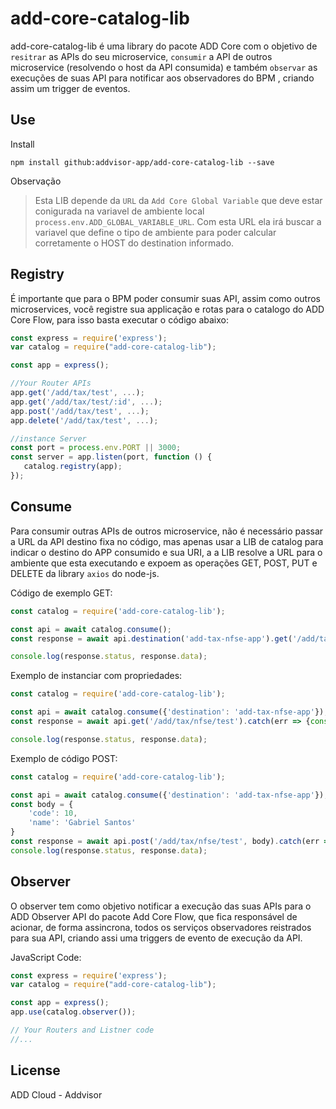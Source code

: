 # add-core-catalog-lib

add-core-catalog-lib é uma library do pacote ADD Core com o objetivo de `resitrar` as APIs do seu microservice, `consumir` a API de outros microservice (resolvendo o host da API consumida) e também `observar` as execuções de suas API para notificar aos observadores do BPM , criando assim um trigger de eventos.

## Use

Install

`npm install github:addvisor-app/add-core-catalog-lib --save`

Observação
> Esta LIB depende da `URL` da `Add Core Global Variable` que deve estar conigurada na variavel de ambiente local `process.env.ADD_GLOBAL_VARIABLE_URL`. Com esta URL ela irá buscar a variavel que define o tipo de ambiente para poder calcular corretamente o HOST do destination informado.

## Registry

É importante que para o BPM poder consumir suas API, assim como outros microservices, você registre sua applicação e rotas para o catalogo do ADD Core Flow, para isso basta executar o código abaixo:

```javascript
const express = require('express');
var catalog = require("add-core-catalog-lib");

const app = express();

//Your Router APIs
app.get('/add/tax/test', ...);
app.get('/add/tax/test/:id', ...);
app.post('/add/tax/test', ...);
app.delete('/add/tax/test', ...);

//instance Server
const port = process.env.PORT || 3000;
const server = app.listen(port, function () {
   catalog.registry(app);
});

```

## Consume

Para consumir outras APIs de outros microservice, não é necessário passar a URL da API destino fixa no código, mas apenas usar a LIB de catalog para indicar o destino do APP consumido e sua URI, a a LIB resolve a URL para o ambiente que esta executando e expoem as operações GET, POST, PUT e DELETE da library `axios` do node-js.

Código de exemplo GET:

```javascript
const catalog = require('add-core-catalog-lib');

const api = await catalog.consume();
const response = await api.destination('add-tax-nfse-app').get('/add/tax/nfse/test');

console.log(response.status, response.data);
```

Exemplo de instanciar com propriedades:

```javascript
const catalog = require('add-core-catalog-lib');

const api = await catalog.consume({'destination': 'add-tax-nfse-app'});
const response = await api.get('/add/tax/nfse/test').catch(err => {console.log(err)})

console.log(response.status, response.data);
```

Exemplo de código POST:

```javascript
const catalog = require('add-core-catalog-lib');

const api = await catalog.consume({'destination': 'add-tax-nfse-app'});
const body = {
    'code': 10,
    'name': 'Gabriel Santos'
}
const response = await api.post('/add/tax/nfse/test', body).catch(err => {console.log(err)})
console.log(response.status, response.data);
```

## Observer

O observer tem como objetivo notificar a execução das suas APIs para o ADD Observer API do pacote Add Core Flow, que fica responsável de acionar, de forma assincrona, todos os serviços observadores reistrados para sua API, criando assi uma triggers de evento de execução da API.

JavaScript Code:

```javascript
const express = require('express');
var catalog = require("add-core-catalog-lib");

const app = express();
app.use(catalog.observer());

// Your Routers and Listner code
//...
```

## License

ADD Cloud - Addvisor

